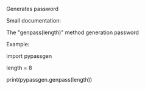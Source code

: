 Generates password

Small documentation:

The "genpass(length)" method generation password

Example:

import pypassgen

length = 8

print(pypassgen.genpass(length))

